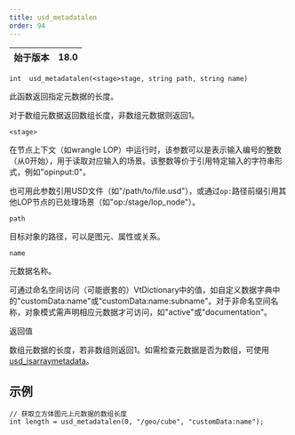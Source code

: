 ```yaml
---
title: usd_metadatalen
order: 94
---
```

| 始于版本 | 18.0 |
| --- | --- |

`int  usd_metadatalen(<stage>stage, string path, string name)`

此函数返回指定元数据的长度。

对于数组元数据返回数组长度，非数组元数据则返回1。

`<stage>`

在节点上下文（如wrangle LOP）中运行时，该参数可以是表示输入编号的整数（从0开始），用于读取对应输入的场景。该整数等价于引用特定输入的字符串形式，例如"opinput:0"。

也可用此参数引用USD文件（如"/path/to/file.usd"），或通过`op:`路径前缀引用其他LOP节点的已处理场景（如"op:/stage/lop_node"）。

`path`

目标对象的路径，可以是图元、属性或关系。

`name`

元数据名称。

可通过命名空间访问（可能嵌套的）VtDictionary中的值，如自定义数据字典中的"customData:name"或"customData:name:subname"。对于非命名空间名称，对象模式需声明相应元数据才可访问，如"active"或"documentation"。

返回值

数组元数据的长度，若非数组则返回1。如需检查元数据是否为数组，可使用[usd_isarraymetadata](/zh-cn/houdini-vex/usd/usd_isarraymetadata "检查给定元数据是否为数组。")。

## 示例

```vex
// 获取立方体图元上元数据的数组长度
int length = usd_metadatalen(0, "/geo/cube", "customData:name");

```
